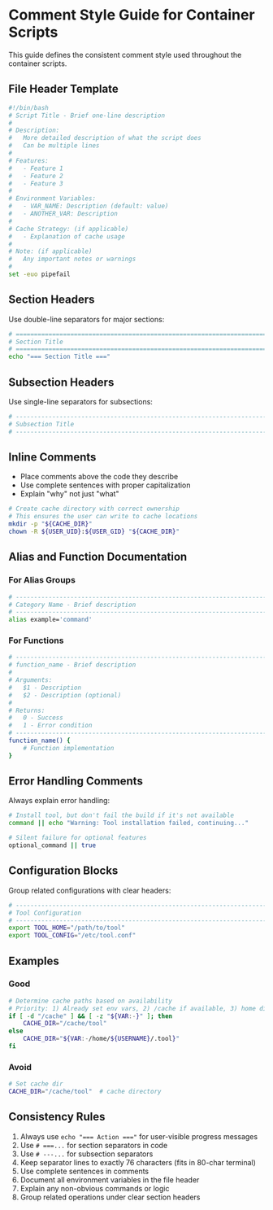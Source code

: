 # Comment Style Guide for Container Scripts

This guide defines the consistent comment style used throughout the container scripts.

## File Header Template

```bash
#!/bin/bash
# Script Title - Brief one-line description
#
# Description:
#   More detailed description of what the script does
#   Can be multiple lines
#
# Features:
#   - Feature 1
#   - Feature 2
#   - Feature 3
#
# Environment Variables:
#   - VAR_NAME: Description (default: value)
#   - ANOTHER_VAR: Description
#
# Cache Strategy: (if applicable)
#   - Explanation of cache usage
#
# Note: (if applicable)
#   Any important notes or warnings
#
set -euo pipefail
```

## Section Headers

Use double-line separators for major sections:

```bash
# ============================================================================
# Section Title
# ============================================================================
echo "=== Section Title ==="
```

## Subsection Headers

Use single-line separators for subsections:

```bash
# ----------------------------------------------------------------------------
# Subsection Title
# ----------------------------------------------------------------------------
```

## Inline Comments

- Place comments above the code they describe
- Use complete sentences with proper capitalization
- Explain "why" not just "what"

```bash
# Create cache directory with correct ownership
# This ensures the user can write to cache locations
mkdir -p "${CACHE_DIR}"
chown -R ${USER_UID}:${USER_GID} "${CACHE_DIR}"
```

## Alias and Function Documentation

### For Alias Groups

```bash
# ----------------------------------------------------------------------------
# Category Name - Brief description
# ----------------------------------------------------------------------------
alias example='command'
```

### For Functions

```bash
# ----------------------------------------------------------------------------
# function_name - Brief description
# 
# Arguments:
#   $1 - Description
#   $2 - Description (optional)
#
# Returns:
#   0 - Success
#   1 - Error condition
# ----------------------------------------------------------------------------
function_name() {
    # Function implementation
}
```

## Error Handling Comments

Always explain error handling:

```bash
# Install tool, but don't fail the build if it's not available
command || echo "Warning: Tool installation failed, continuing..."

# Silent failure for optional features
optional_command || true
```

## Configuration Blocks

Group related configurations with clear headers:

```bash
# ----------------------------------------------------------------------------
# Tool Configuration
# ----------------------------------------------------------------------------
export TOOL_HOME="/path/to/tool"
export TOOL_CONFIG="/etc/tool.conf"
```

## Examples

### Good

```bash
# Determine cache paths based on availability
# Priority: 1) Already set env vars, 2) /cache if available, 3) home directory
if [ -d "/cache" ] && [ -z "${VAR:-}" ]; then
    CACHE_DIR="/cache/tool"
else
    CACHE_DIR="${VAR:-/home/${USERNAME}/.tool}"
fi
```

### Avoid

```bash
# Set cache dir
CACHE_DIR="/cache/tool"  # cache directory
```

## Consistency Rules

1. Always use `echo "=== Action ==="` for user-visible progress messages
2. Use `# ===...` for section separators in code
3. Use `# ---...` for subsection separators
4. Keep separator lines to exactly 76 characters (fits in 80-char terminal)
5. Use complete sentences in comments
6. Document all environment variables in the file header
7. Explain any non-obvious commands or logic
8. Group related operations under clear section headers
